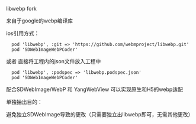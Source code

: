 libwebp fork

来自于google的webp编译库

ios引用方式：

```
  pod 'libwebp', :git => 'https://github.com/webmproject/libwebp.git'
  pod 'SDWebImageWebPCoder'
```

或者 直接将工程内的json文件放入工程中

```
  pod 'libwebp', :podspec => 'libwebp.podspec.json'
  pod 'SDWebImageWebPCoder'
```



配合SDWebImage/WebP 和 YangWebView 可以实现原生和H5的webp适配

单独抽出目的：

避免独立SDWebImage导致的更改（只需要独立出libwebp即可，无需其他更改）
